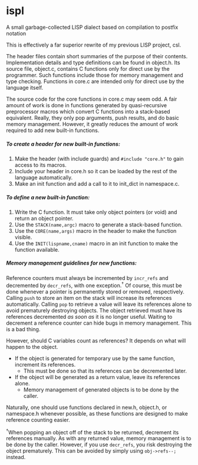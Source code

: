 # ispl
A small garbage-collected LISP dialect based on compilation to postfix notation

This is effectively a far superior rewrite of my previous LISP project, csl.

The header files contain short summaries of the purpose of their contents.
Implementation details and type definitions can be found in object.h.
Its source file, object.c, contains C functions only for direct use by the programmer.
Such functions include those for memory management and type checking.
Functions in core.c are intended only for direct use by the language itself.

The source code for the core functions in core.c may seem odd.
A fair amount of work is done in functions generated by quasi-recursive preprocessor macros
which convert C functions into a stack-based equivalent.
Really, they only pop arguments, push results, and do basic memory management.
However, it greatly reduces the amount of work required to add new built-in functions.

##### To create a header for new built-in functions:
1. Make the header (with include guards) and `#include "core.h"` to gain access to its macros.
2. Include your header in core.h so it can be loaded by the rest of the language automatically.
3. Make an init function and add a call to it to init_dict in namespace.c.

##### To define a new built-in function:
1. Write the C function. It must take only object pointers (or void) and return an object pointer.
2. Use the `STACK(name,argc)` macro to generate a stack-based function.
4. Use the `CORE(name,args)` macro in the header to make the function visible.
3. Use the `INIT(lispname,cname)` macro in an init function to make the function available.

##### Memory management guidelines for new functions:
Reference counters must always be incremented by `incr_refs` and decremented by `decr_refs`,
with one exception.<sup>&dagger;</sup>
Of course, this must be done whenever a pointer is permanently stored or removed, respectively.
Calling `push` to store an item on the stack will increase its references automatically.
Calling `pop` to retrieve a value will leave its references alone to avoid prematurely destroying objects.
The object retrieved must have its references decremented *as soon as* it is no longer useful.
Waiting to decrement a reference counter can hide bugs in memory management. This is a bad thing.

However, should C variables count as references? It depends on what will happen to the object.

* If the object is generated for temporary use by the same function, increment its references.
  * This must be done so that its references can be decremented later.
* If the object will be generated as a return value, leave its references alone.
  * Memory management of generated objects is to be done by the caller.
  
Naturally, one should use functions declared in new.h, object.h, or namespace.h whenever possible,
as these functions are designed to make reference counting easier.
  
<sup>&dagger;</sup>When popping an object off of the stack to be returned, decrement its references manually.
As with any returned value, memory management is to be done by the caller.
However, if you use `decr_refs`, you risk destroying the object prematurely.
This can be avoided by simply using `obj->refs--;` instead.
